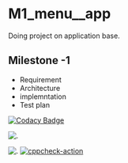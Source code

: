 # M1_menu__app
Doing project on application base.


## Milestone -1
 * Requirement
 * Architecture 
 * implemntation
 * Test plan



 [![Codacy Badge](https://app.codacy.com/project/badge/Grade/323be539ddbf435a8def7bc4d769950f)](https://www.codacy.com/gh/Abhishek3yadav/M1_Project_app/dashboard?utm_source=github.com&amp;utm_medium=referral&amp;utm_content=Abhishek3yadav/M1_Project_app&amp;utm_campaign=Badge_Grade)
 
 
 ![.](https://api.codiga.io/project/31445/score/svg)
 
 ![.](https://api.codiga.io/project/31445/status/svg)
[![cppcheck-action](https://github.com/Abhishek3yadav/M1_Project_app/actions/workflows/c-cpp.yml/badge.svg)](https://github.com/Abhishek3yadav/M1_Project_app/actions/workflows/c-cpp.yml)

